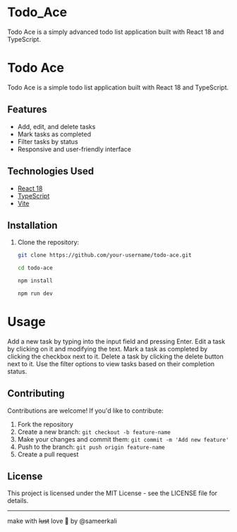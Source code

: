# Todo_Ace
Todo Ace is a simply advanced todo list application built with React 18 and TypeScript.
# Todo Ace

Todo Ace is a simple todo list application built with React 18 and TypeScript.

## Features

- Add, edit, and delete tasks
- Mark tasks as completed
- Filter tasks by status
- Responsive and user-friendly interface

## Technologies Used

- [React 18](https://reactjs.org/)
- [TypeScript](https://www.typescriptlang.org/)
- [Vite](https://vite.com/)

## Installation

1. Clone the repository:

   ```bash
   git clone https://github.com/your-username/todo-ace.git
   ```
   ```bash
   cd todo-ace
   ```
   ```bash
   npm install
   ```
   ```bash
   npm run dev
   ```
# Usage
Add a new task by typing into the input field and pressing Enter.
Edit a task by clicking on it and modifying the text.
Mark a task as completed by clicking the checkbox next to it.
Delete a task by clicking the delete button next to it.
Use the filter options to view tasks based on their completion status.

## Contributing

Contributions are welcome! If you'd like to contribute:
1. Fork the repository
2. Create a new branch: `git checkout -b feature-name`
3. Make your changes and commit them: `git commit -m 'Add new feature'`
4. Push to the branch: `git push origin feature-name`
5. Create a pull request

## License
This project is licensed under the MIT License - see the LICENSE file for details.

---
make with ~~lust~~ love 💖 by @sameerkali